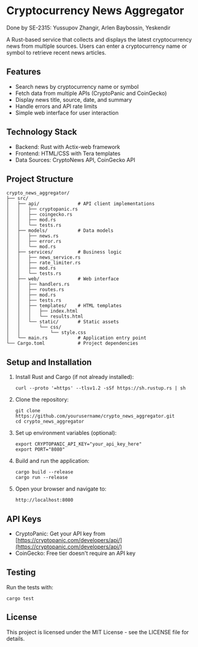 # Cryptocurrency News Aggregator
Done by SE-2315: Yussupov Zhangir, Arlen Baybossin, Yeskendir 

A Rust-based service that collects and displays the latest cryptocurrency news from multiple sources. Users can enter a cryptocurrency name or symbol to retrieve recent news articles.



## Features

- Search news by cryptocurrency name or symbol
- Fetch data from multiple APIs (CryptoPanic and CoinGecko)
- Display news title, source, date, and summary
- Handle errors and API rate limits
- Simple web interface for user interaction

## Technology Stack

- Backend: Rust with Actix-web framework
- Frontend: HTML/CSS with Tera templates
- Data Sources: CryptoNews API, CoinGecko API

## Project Structure

```
crypto_news_aggregator/
├── src/
│   ├── api/              # API client implementations
│   │   ├── cryptopanic.rs
│   │   ├── coingecko.rs
│   │   ├── mod.rs
│   │   └── tests.rs
│   ├── models/           # Data models
│   │   ├── news.rs
│   │   ├── error.rs
│   │   └── mod.rs
│   ├── services/         # Business logic
│   │   ├── news_service.rs
│   │   ├── rate_limiter.rs
│   │   ├── mod.rs
│   │   └── tests.rs
│   ├── web/              # Web interface
│   │   ├── handlers.rs
│   │   ├── routes.rs
│   │   ├── mod.rs
│   │   ├── tests.rs
│   │   ├── templates/    # HTML templates
│   │   │   ├── index.html
│   │   │   └── results.html
│   │   └── static/       # Static assets
│   │       └── css/
│   │           └── style.css
│   └── main.rs           # Application entry point
└── Cargo.toml            # Project dependencies
```

## Setup and Installation

1. Install Rust and Cargo (if not already installed):
   ```
   curl --proto '=https' --tlsv1.2 -sSf https://sh.rustup.rs | sh
   ```

2. Clone the repository:
   ```
   git clone https://github.com/yourusername/crypto_news_aggregator.git
   cd crypto_news_aggregator
   ```

3. Set up environment variables (optional):
   ```
   export CRYPTOPANIC_API_KEY="your_api_key_here"
   export PORT="8080"
   ```

4. Build and run the application:
   ```
   cargo build --release
   cargo run --release
   ```

5. Open your browser and navigate to:
   ```
   http://localhost:8080
   ```

## API Keys

- CryptoPanic: Get your API key from [https://cryptopanic.com/developers/api/](https://cryptopanic.com/developers/api/)
- CoinGecko: Free tier doesn't require an API key

## Testing

Run the tests with:
```
cargo test
```

## License

This project is licensed under the MIT License - see the LICENSE file for details.
